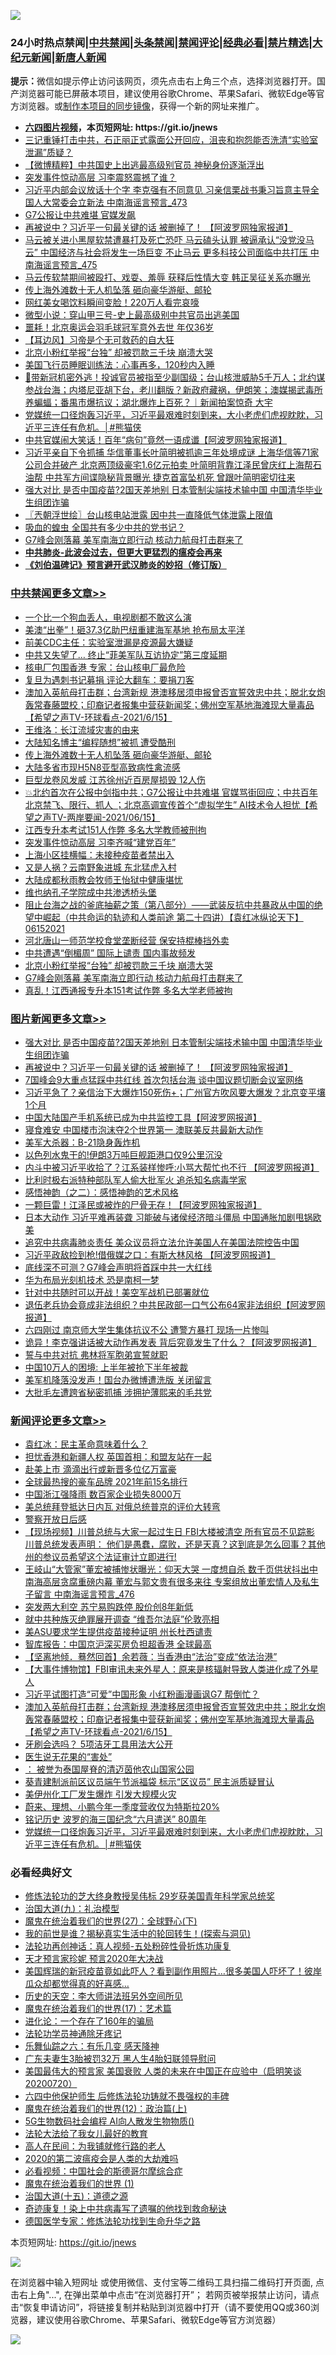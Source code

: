 ![](https://raw.githubusercontent.com/fqnews/bnews/master/64photo/fqnews-qr.jpg)

<div id="tt">
<h3>24小时热点禁闻|<a href="#%E4%B8%AD%E5%85%B1%E7%A6%81%E9%97%BB%E6%9B%B4%E5%A4%9A%E6%96%87%E7%AB%A0">中共禁闻</a>|<a href="#%E5%9B%BE%E7%89%87%E6%96%B0%E9%97%BB%E6%9B%B4%E5%A4%9A%E6%96%87%E7%AB%A0">头条禁闻</a>|<a href="#%E6%96%B0%E9%97%BB%E8%AF%84%E8%AE%BA%E6%9B%B4%E5%A4%9A%E6%96%87%E7%AB%A0">禁闻评论|<a href="#%E5%BF%85%E7%9C%8B%E7%BB%8F%E5%85%B8%E5%A5%BD%E6%96%87">经典必看|<a href="/video.md#%E7%A6%81%E7%89%87%E7%B2%BE%E9%80%89">禁片精选</a>|<a href="https://github.com/fqnews/djy/blob/master/gb/nf1351518.md#1">大纪元新闻</a>|<a href="https://github.com/fqnews/ntdtv/blob/master/gb/prog204.md#1">新唐人新闻</a></h3>
<div><b>提示：</b>微信如提示停止访问该网页，须先点击右上角三个点，选择浏览器打开。国产浏览器可能已屏蔽本项目，建议使用谷歌Chrome、苹果Safari、微软Edge等官方浏览器。或<a href="https://github.com/fqnews/bnews/blob/master/%E5%88%B6%E4%BD%9Cgit%E7%A6%81%E9%97%BB%E9%95%9C%E5%83%8F.md">制作本项目的同步镜像</a>，获得一个新的网址来推广。</div>
<ul>
<li><b><a href="http://d1.bdrive.tk/64.mp4" target="_blank">六四图片视频</a>，本页短网址: https://git.io/jnews</b></li>
<li><a href="/bannedvideo/20210615/1566915.md">三记重锤打击中共，石正丽正式露面公开回应，沮丧和抱怨能否洗清“实验室泄漏”质疑？</a></li>
<li><a href="/comments/20210615/1567037.md">【微博精粹】中共国史上出逃最高级别官员 神秘身份逐渐浮出</a></li>
<li><a href="/cnnews/20210615/1567205.md">突发事件惊动高层 习李震怒震撼了谁？</a></li>
<li><a href="/comments/20210615/1566956.md">习近平内部会议放话十个字 李克强有不同意见 习亲信栗战书秉习旨意主导全国人大常委会立新法 中南海谣言预言_473</a></li>
<li><a href="/cbnews/20210615/1566908.md">G7公报让中共难堪 官媒发飙</a></li>
<li><a href="/topimagenews/20210615/1567099.md">再被说中？习近平一句最关键的话 被删掉了！ 【阿波罗网独家报道】</a></li>
<li><a href="/comments/20210615/1567094.md">马云被关进小黑屋软禁遭暴打及死亡恐吓 马云磕头认罪 被逼承认“没党没马云” 中国经济与社会将发生一场巨变 不止马云 更多科技公司面临中共打压 中南海谣言预言_475</a></li>
<li><a href="/comments/20210615/1567096.md">马云传软禁期间被殴打、戏耍、羞辱 获释后性情大变 韩正吴征关系亦曝光</a></li>
<li><a href="/cbnews/20210615/1567372.md">传上海外滩数十无人机坠落 砸向豪华游艇、邮轮</a></li>
<li><a href="/cbnews/20210615/1567195.md">网红美女喝饮料瞬间变脸！220万人看完哀嚎</a></li>
<li><a href="/cbnews/20210615/1567127.md">微型小说：穿山甲三号-史上最高级别中共官员出逃美国</a></li>
<li><a href="/sports/20210615/1566910.md">噩耗！北京奥运会羽毛球冠军意外去世 年仅36岁</a></li>
<li><a href="/headline/20210615/1567221.md">【耳边风】习帝是个无可救药的自大狂</a></li>
<li><a href="/cbnews/20210615/1567225.md">北京小粉红举报“台独” 却被罚款三千块 崩溃大哭</a></li>
<li><a href="/cnnews/20210615/1566904.md">美国飞行员睡眠训练法：心事再多，120秒内入睡</a></li>
<li><a href="/bannedvideo/20210615/1567123.md">🚨带新冠机密外逃！投诚官员被指至少副国级；台山核泄威胁5千万人；北约谋参战台海；内塔尼亚胡下台，老川翻版？新政府藏祸，伊朗笑；澳媒揭武毒所养蝙蝠；番禺市爆抗议；湖北爆炸上百死？｜新闻拍案惊奇 大宇</a></li>
<li><a href="/comments/20210615/1567415.md">党媒统一口径炮轰习近平，习近平最艰难时刻到来，大小老虎们虎视眈眈，习近平三连任有危机。│#熊猫侠</a></li>
<li><a href="/cnnews/20210615/1567185.md">中共官媒闹大笑话！百年“病句”竟然一语成谶【阿波罗网独家报道】</a></li>
<li><a href="/comments/20210615/1567113.md">习近平亲自下令抓捕 华信董事长叶简明被抓逾三年处境成谜 上海华信等71家公司合并破产 北京两顶级豪宅1.6亿元拍卖 叶简明背靠江泽民曾庆红上海帮石油帮 中共军方间谍隐秘背景曝光 捷克首富坠机死 曾跟叶简明密切往来</a></li>
<li><a href="/topimagenews/20210615/1567286.md">强大对比 是否中国疫苗?2国天差地别 日本管制尖端技术输中国 中国清华毕业生组团诈骗</a></li>
<li><a href="/ssgc/20210615/1566938.md">〖兲朝浮世绘〗台山核电站泄露 因中共一直降低气体泄露上限值</a></li>
<li><a href="/cnnews/20210615/1567126.md">吸血的蝗虫 全国共有多少中共的党书记？</a></li>
<li><a href="/cbnews/20210615/1567212.md">G7峰会刚落幕 美军南海立即行动 核动力航母打击群来了</a></li>
<li><b><a href="/comments/20200211/1275071.md" target="_blank">中共肺炎-此波会过去，但更大更猛烈的瘟疫会再来</a></b></li>
<li><b><a href="/comments/20200207/1272816.md" target="_blank">《刘伯温碑记》预言避开武汉肺炎的妙招（修订版）</a></b></li>
</ul>
</div>

<div class="catlist">
<h3><a href="/cbnews/" target="_blank">中共禁闻</a><span><a href="/cbnews/" target="_blank" rel="nofollow">更多文章>></a></span></h3>
<ul>
<li><a href="/cbnews/20210616/1567546.md" target="_blank">一个比一个狗血丢人，电视剧都不敢这么演</a></li>
<li><a href="/cbnews/20210616/1567525.md" target="_blank">美澳“出拳”！砸37.3亿助巴纽重建海军基地 抢布局太平洋</a></li>
<li><a href="/cbnews/20210616/1567524.md" target="_blank">前美CDC主任：实验室泄漏是疫源最大嫌疑</a></li>
<li><a href="/cbnews/20210616/1567523.md" target="_blank">中共又失望了… 终止“菲美军队互访协定”第三度延期</a></li>
<li><a href="/cbnews/20210616/1567522.md" target="_blank">核电厂包围香港 专家：台山核电厂最危险</a></li>
<li><a href="/cbnews/20210616/1567521.md" target="_blank">复旦为遇刺书记募捐 评论大翻车：要捐刀客</a></li>
<li><a href="/comments/20210616/1567483.md" target="_blank">澳加入英航母打击群；台湾新规 港澳移居须申报曾否宣誓效忠中共；脱北女炮轰常春藤盟校；印裔记者报集中营获新闻奖；佛州空军基地海滩现大量毒品【希望之声TV-环球看点-2021/6/15】</a></li>
<li><a href="/cbnews/20210615/1567386.md" target="_blank">王维洛：长江流域灾害的由来</a></li>
<li><a href="/cbnews/20210615/1567381.md" target="_blank">大陆知名博主“编程随想”被抓 遭受酷刑</a></li>
<li><a href="/cbnews/20210615/1567372.md" target="_blank">传上海外滩数十无人机坠落 砸向豪华游艇、邮轮</a></li>
<li><a href="/cbnews/20210615/1567371.md" target="_blank">大陆多省市现H5N8亚型高致病性禽流感</a></li>
<li><a href="/cbnews/20210615/1567362.md" target="_blank">巨型龙卷风发威 江苏徐州近百房屋损毁 12人伤</a></li>
<li><a href="/comments/20210615/1567356.md" target="_blank">💥北约首次在公报中剑指中共；G7公报让中共难堪 官媒骂街回应；中共百年 北京禁飞、限行、抓人 ；北京高调宣传首个“虚拟学生” AI技术令人担忧【希望之声TV-两岸要闻-2021/06/15】</a></li>
<li><a href="/cbnews/20210615/1567355.md" target="_blank">江西专升本考试151人作弊 多名大学教师被刑拘</a></li>
<li><a href="/cbnews/20210615/1567354.md" target="_blank">突发事件惊动高层 习李齐喊“建党百年”</a></li>
<li><a href="/cbnews/20210615/1567353.md" target="_blank">上海小区挂横幅：未接种疫苗者禁出入</a></li>
<li><a href="/cbnews/20210615/1567352.md" target="_blank">又是人祸？云南野象进城 东北猛虎入村</a></li>
<li><a href="/cbnews/20210615/1567346.md" target="_blank">大陆成都秋雨教会牧师王怡狱中健康堪忧</a></li>
<li><a href="/cbnews/20210615/1567336.md" target="_blank">维也纳孔子学院成中共渗透桥头堡</a></li>
<li><a href="/comments/20210615/1567278.md" target="_blank">阻止台海之战的釜底抽薪之策（第八部分）——武装反抗中共暴政从中国的绝望中崛起（中共命运的轨迹和人类前途  第二十四讲）【袁红冰纵论天下】 06152021</a></li>
<li><a href="/cbnews/20210615/1567257.md" target="_blank">河北唐山一师范学校食堂垄断经营 保安持棍棒挡外卖</a></li>
<li><a href="/cbnews/20210615/1567226.md" target="_blank">中共遭遇“倒楣周” 国际上谴责 国内事故频发</a></li>
<li><a href="/cbnews/20210615/1567225.md" target="_blank">北京小粉红举报“台独” 却被罚款三千块 崩溃大哭</a></li>
<li><a href="/cbnews/20210615/1567212.md" target="_blank">G7峰会刚落幕 美军南海立即行动 核动力航母打击群来了</a></li>
<li><a href="/cbnews/20210615/1567211.md" target="_blank">真乱！江西通报专升本151考试作弊 多名大学老师被拘</a></li>

</ul>
</div>
<div class="catlist">
<h3><a href="/topimagenews/" target="_blank">图片新闻</a><span><a href="/topimagenews/" target="_blank" rel="nofollow">更多文章>></a></span></h3>
<ul>
<li><a href="/topimagenews/20210615/1567286.md" target="_blank">强大对比 是否中国疫苗?2国天差地别 日本管制尖端技术输中国 中国清华毕业生组团诈骗</a></li>
<li><a href="/topimagenews/20210615/1567099.md" target="_blank">再被说中？习近平一句最关键的话 被删掉了！ 【阿波罗网独家报道】</a></li>
<li><a href="/topimagenews/20210614/1566582.md" target="_blank">7国峰会9大重点猛踩中共红线 首次包括台海 谈中国议题切断会议室网络</a></li>
<li><a href="/topimagenews/20210614/1566288.md" target="_blank">习近平急了？亲信治下大爆炸150死伤+；广州官方吹风要大爆发？北京变平壤1个月</a></li>
<li><a href="/topimagenews/20210614/1566204.md" target="_blank">中国大陆国产手机系统已成为中共监控工具【阿波罗网报道】</a></li>
<li><a href="/topimagenews/20210614/1566191.md" target="_blank">寝食难安 中国楼市泡沫夺2个世界第一 澳联美反共最新大动作</a></li>
<li><a href="/topimagenews/20210613/1565974.md" target="_blank">美军大杀器：B-21隐身轰炸机</a></li>
<li><a href="/topimagenews/20210613/1565965.md" target="_blank">以色列水鬼干的!伊朗3万吨巨舰距港口仅9公里沉没</a></li>
<li><a href="/topimagenews/20210613/1565945.md" target="_blank">内斗中被习近平收拾了？江系装样惨呼:小骂大帮忙也不行 【阿波罗网报道】</a></li>
<li><a href="/topimagenews/20210613/1565758.md" target="_blank">比利时极右派特种部队军人偷大批军火 追杀知名病毒学家</a></li>
<li><a href="/comments/20210612/1565472.md" target="_blank">感悟神韵（之二）：感悟神韵的艺术风格</a></li>
<li><a href="/topimagenews/20210612/1565301.md" target="_blank">一颗巨雷！江泽民或被炸的尸骨无存！【阿波罗网独家报道】</a></li>
<li><a href="/topimagenews/20210611/1564833.md" target="_blank">日本大动作 习近平难再装聋 习能破与诸侯经济暗斗僵局 中国通胀加剧甩锅欧美</a></li>
<li><a href="/topimagenews/20210611/1564685.md" target="_blank">追究中共病毒肺炎责任 美众议员将立法允许美国人在美国法院控告中国</a></li>
<li><a href="/topimagenews/20210611/1564647.md" target="_blank">习近平政敌捡到枪!借俄媒之口：有斯大林风格 【阿波罗网报道】</a></li>
<li><a href="/topimagenews/20210609/1563248.md" target="_blank">底线深不可测？G7峰会声明将首踩中共一大红线</a></li>
<li><a href="/topimagenews/20210609/1563122.md" target="_blank">华为布局光刻机技术 恐是南柯一梦</a></li>
<li><a href="/topimagenews/20210608/1562813.md" target="_blank">针对中共随时可以开战！美空军战机已部署就位</a></li>
<li><a href="/topimagenews/20210608/1562650.md" target="_blank">退伍老兵协会竟成非法组织？中共民政部一口气公布64家非法组织【阿波罗网报道】</a></li>
<li><a href="/topimagenews/20210608/1562320.md" target="_blank">六四刚过 南京师大学生集体抗议不公 遭警方暴打 现场一片惨叫</a></li>
<li><a href="/topimagenews/20210608/1562319.md" target="_blank">诡异！李克强讲话被大动作再发表 背后究竟发生了什么？【阿波罗网报道】</a></li>
<li><a href="/topimagenews/20210608/1562318.md" target="_blank">誓与中共对抗 弗林将军胞弟宣誓就职</a></li>
<li><a href="/topimagenews/20210608/1562317.md" target="_blank">中国10万人的困境: 上半年被抢下半年被裁</a></li>
<li><a href="/topimagenews/20210608/1562316.md" target="_blank">美军机降落没发声！国台办微博遭洗版 关闭留言</a></li>
<li><a href="/topimagenews/20210608/1562315.md" target="_blank">大批毛左遭跨省秘密抓捕 涉拥护薄熙来的毛共党</a></li>

</ul>
</div>
<div class="catlist">
<h3><a href="/comments/" target="_blank">新闻评论</a><span><a href="/comments/" target="_blank" rel="nofollow">更多文章>></a></span></h3>
<ul>
<li><a href="/comments/20210616/1567557.md" target="_blank">袁红冰：民主革命意味着什么？</a></li>
<li><a href="/comments/20210616/1567547.md" target="_blank">担忧香港和新疆人权 英国首相：和盟友站在一起</a></li>
<li><a href="/comments/20210616/1567545.md" target="_blank">赴美上市 滴滴出行或新晋多位亿万富豪</a></li>
<li><a href="/comments/20210616/1567544.md" target="_blank">全球最热搜的豪车品牌 2021年前15名排行</a></li>
<li><a href="/comments/20210616/1567533.md" target="_blank">中国浙江强降雨 数百家企业损失8000万</a></li>
<li><a href="/comments/20210616/1567532.md" target="_blank">美总统拜登抵达日内瓦 对俄总统普京的评价大转弯</a></li>
<li><a href="/comments/20210616/1567526.md" target="_blank">警察开放日后感</a></li>
<li><a href="/comments/20210616/1567520.md" target="_blank">【现场视频】川普总统与大家一起过生日 FBI大楼被清空 所有官员不见踪影  川普总统发表声明： 他们是愚蠢，腐败，还是天真？这到底是怎么回事？其他州的参议员希望这个法证审计立即进行!</a></li>
<li><a href="/comments/20210616/1567519.md" target="_blank">王岐山“大管家”董宏被捕惨状曝光：仰天大哭 一度想自杀 数千页供状抖出中南海高层贪腐重磅内幕 董宏与郭文贵有很多来往 专案组放出董宏情人及私生子留言 中南海谣言预言_476</a></li>
<li><a href="/comments/20210616/1567518.md" target="_blank">突发两大利空 苏宁易购跌停 股价创8年新低</a></li>
<li><a href="/comments/20210616/1567517.md" target="_blank">就中共种族灭绝罪展开调查 “维吾尔法庭”伦敦亮相</a></li>
<li><a href="/comments/20210616/1567505.md" target="_blank">美ASU要求学生提供疫苗接种证明 州长杜西谴责</a></li>
<li><a href="/comments/20210616/1567500.md" target="_blank">智库报告：中国京沪深买房负担超香港 全球最高</a></li>
<li><a href="/comments/20210616/1567496.md" target="_blank">【坚离地倾．蓦然回首】余若薇：当香港由“法治”变成“依法治港”</a></li>
<li><a href="/comments/20210616/1567495.md" target="_blank">【大事件博物馆】FBI审讯未来外星人：原来是核辐射导致人类进化成了外星人</a></li>
<li><a href="/comments/20210616/1567494.md" target="_blank">习近平试图打造“可爱”中国形象 小红粉画漫画讽G7 帮倒忙？</a></li>
<li><a href="/comments/20210616/1567483.md" target="_blank">澳加入英航母打击群；台湾新规 港澳移居须申报曾否宣誓效忠中共；脱北女炮轰常春藤盟校；印裔记者报集中营获新闻奖；佛州空军基地海滩现大量毒品【希望之声TV-环球看点-2021/6/15】</a></li>
<li><a href="/comments/20210616/1567482.md" target="_blank">牙刷会选吗？ 5项洁牙工具用法大公开</a></li>
<li><a href="/comments/20210616/1567481.md" target="_blank">医生说无花果的“害处”</a></li>
<li><a href="/comments/20210616/1567473.md" target="_blank">： 被誉为泰国屋脊的清迈茵他农山国家公园</a></li>
<li><a href="/comments/20210616/1567453.md" target="_blank">葵青建制派前区议员端午节派福袋 标示“区议员” 民主派质疑冒认</a></li>
<li><a href="/comments/20210615/1567450.md" target="_blank">美伊州化工厂发生爆炸 引发大规模火灾</a></li>
<li><a href="/comments/20210615/1567449.md" target="_blank">蔚来、理想、小鹏今年一季度营收仅为特斯拉20%</a></li>
<li><a href="/comments/20210615/1567448.md" target="_blank">铭记历史 波罗的海三国纪念“六月遣送” 80周年</a></li>
<li><a href="/comments/20210615/1567415.md" target="_blank">党媒统一口径炮轰习近平，习近平最艰难时刻到来，大小老虎们虎视眈眈，习近平三连任有危机。│#熊猫侠</a></li>

</ul>
</div>

<div class="catlist">
<h3>必看经典好文</h3>
<ul>
<li><a href="/comments/20190517/1129285.md" target="_blank">修炼法轮功的芝大终身教授吴伟标 29岁获美国青年科学家总统奖</a></li>
<li><a href="/cbnews/20180315/914943.md" target="_blank">治国大道(九)：礼治模型</a></li>
<li><a href="/comments/20181224/1052333.md" target="_blank">魔鬼在统治着我们的世界(27)：全球野心(下)</a></li>
<li><a href="/comments/20200715/1359453.md" target="_blank">我的前世是谁？揭秘真实生活中的轮回转生！(探索与洞见)</a></li>
<li><a href="/comments/20190516/1128964.md" target="_blank">法轮功再创神话：真人视频-五处粉碎性骨折炼功康复</a></li>
<li><a href="/topimagenews/20200513/1327828.md" target="_blank">天才预言家珍妮 预言2020年大决战</a></li>
<li><a href="/comments/20201215/1447764.md" target="_blank">美国辉瑞的新冠疫苗竟如此吓人？看到副作用照片…很多美国人吓坏了！彼岸瓜众却都觉得真的好喜感…</a></li>
<li><a href="/tculture/20121025/73064.md" target="_blank">历史的天空：李大师讲法班另外空间所见</a></li>
<li><a href="/topimagenews/20180620/960677.md" target="_blank">魔鬼在统治着我们的世界(17)：艺术篇</a></li>
<li><a href="/comments/20200907/1392278.md" target="_blank">进化论：一个存在了160年的骗局</a></li>
<li><a href="/health/20170626/780263.md" target="_blank">法轮功学员神通除牙疼记</a></li>
<li><a href="/tculture/20190101/792146.md" target="_blank">乐舞仙踪之六：有乐几变 感天降神</a></li>
<li><a href="/cbnews/20200611/1343037.md" target="_blank">广东夫妻生3胎被罚32万 黑人生4胎妇联领导慰问</a></li>
<li><a href="/bannedvideo/20210227/1495046.md" target="_blank">美国最伟大的预言家 美国衰败 人类的未来在中国正在应验中（启明笑谈20200720）</a></li>
<li><a href="/comments/20200926/1403542.md" target="_blank">六四中他保护师生 后修炼法轮功铸就不畏强权的丰碑</a></li>
<li><a href="/topimagenews/20180601/951286.md" target="_blank">魔鬼在统治着我们的世界(12)：政治篇(上)</a></li>
<li><a href="/topimagenews/20200527/1335347.md" target="_blank">5G生物数码社会编程 AI向人散发生物物质()</a></li>
<li><a href="/cbnews/20200516/1329218.md" target="_blank">法轮大法给了我女儿最好的教育</a></li>
<li><a href="/tculture/20121023/72121.md" target="_blank">高人在民间：为我铺就修行路的老人</a></li>
<li><a href="/comments/20200712/1359432.md" target="_blank">2020的第二波瘟疫会是人类的大劫难吗</a></li>
<li><a href="/comments/20200806/1375443.md" target="_blank">必看视频：中国社会的斯德哥尔摩综合症</a></li>
<li><a href="/topimagenews/20180519/944624.md" target="_blank">魔鬼在统治着我们的世界 (1)</a></li>
<li><a href="/topimagenews/20180322/917868.md" target="_blank">治国大道(十五)：道德之源</a></li>
<li><a href="/topimagenews/20210131/1478453.md" target="_blank">奇迹康复！染上中共病毒写了遗嘱的他找到救命秘诀</a></li>
<li><a href="/comments/20200607/783186.md" target="_blank">德国医学专家：修炼法轮功找到生命升华之路</a></li>

</ul>
</div>

本页短网址: https://git.io/jnews

![](https://raw.githubusercontent.com/fqnews/bnews/master/64photo/fqnews-qr.jpg)

在浏览器中输入短网址 或使用微信、支付宝等二维码工具扫描二维码打开页面, 点击右上角"...", 在弹出菜单中点击“在浏览器打开”； 若网页被举报禁止访问，请点击“恢复申请访问”，将链接复制并粘贴到浏览器中打开（请不要使用QQ或360浏览器，建议使用谷歌Chrome、苹果Safari、微软Edge等官方浏览器）

![](https://raw.githubusercontent.com/fqnews/bnews/master/64photo/wx.jpg)